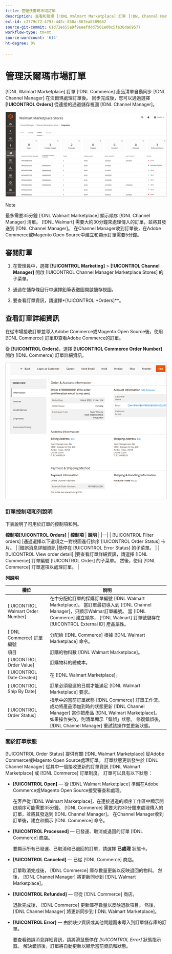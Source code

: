```yaml
---
title: 管理沃爾瑪市場訂單
description: 查看和管理 [!DNL Walmart Marketplace] 訂單 [!DNL Channel Manager] Adobe Commerce和Magento Open Source。
exl-id: c2779c72-4793-445c-858a-867ea8389662
source-git-commit: 61d72e655a9f9eaefddd7561e0bc5fe36da69577
workflow-type: tm+mt
source-wordcount: '614'
ht-degree: 0%

---
```


# 管理沃爾瑪市場訂單

[!DNL Walmart Marketplace] 訂單 [!DNL Commerce] 產品清單自動同步 [!DNL Channel Manager] 在沃爾瑪處理訂單後。 同步完成後，您可以通過選擇 **[!UICONTROL Orders]** 從連接的通道儲存視圖 [!DNL Channel Manager]。

![「渠道經理訂單」視圖用於管理Walmart Marketplace訂單](assets/orders-dashboard-view.png)

>[!NOTE]
>
>最多需要35分鐘 [!DNL Walmart Marketplace] 顯示順序 [!DNL Channel Manager] 清單。 [!DNL Walmart] 需要大約30分鐘來處理傳入的訂單，並將其發送到 [!DNL Channel Manager]。  在Channel Manager收到訂單後，在Adobe Commerce或Magento Open Source中建立和顯示訂單需要5分鐘。

## 審閱訂單

1. 在管理員中，選擇 **[!UICONTROL Marketing]** > **[!UICONTROL Channel Manager]** 開啟 [!UICONTROL Channel Manager Marketplace Stores] 的子菜單。

1. 通過在儲存條目行中選擇鉛筆表徵圖開啟儲存視圖。

1. 要查看訂單資訊，請選擇*[!UICONTROL *Orders]**。

## 查看訂單詳細資訊

在從市場接收訂單並導入Adobe Commerce或Magento Open Source後，使用 [!DNL Commerce] 訂單ID查看Adobe Commerce的訂單。

從 **[!UICONTROL Orders]**，選擇 **[!UICONTROL Commerce Order Number]** 開啟 [!DNL Commerce] 訂單詳細資訊。

![Walmart Marketplace訂單的「商務訂單」詳細資訊視圖](assets/order-detail-with-external-order-id.png)

### 訂單控制項和列說明

下表說明了可用於訂單的控制項和列。

**控制項[!UICONTROL Orders]**
| **控制項**                    | **說明**                                                                                                                                               | |—| | [!UICONTROL Filter orders]     |通過選擇以下選項之一對視圖進行排序 [!UICONTROL Order Status] 卡片。                                                                                        | |錯誤消息詳細資訊 |懸停在 [!UICONTROL Error Status] 的子菜單。                                                                      | | [!UICONTROL View order detail] |要查看訂單詳細資訊，請選擇 [!DNL Commerce] 訂單編號 [!UICONTROL Order] 的子菜單。 然後，使用 [!DNL Commerce] 訂單選項以處理訂單。 |

**列說明**

| 欄位 | 說明 |
|------------------------------------|----------------------------------------------------------------------------------------------------------------------------------------------------------------------------------------------------------------------------------------------------------------------------------------------------------------------------------------------------------------------------------|
| [!UICONTROL  Walmart Order Number] | 在中分配給訂單的採購訂單編號 [!DNL Walmart Marketplace]。 當訂單最初導入到 [!DNL Channel Manager]，只顯示Walmar訂單編號。 當 [!DNL Commerce] 建立順序， [!DNL Walmart] 訂單號儲存在 [!UICONTROL External ID] 產品屬性。 |
| [!DNL Commerce]  訂單編號 | 分配給 [!DNL Commerce]  根據 [!DNL Walmart Marketplace] 命令。 |
| 項目 | 訂購的物料數 [!DNL Walmart Marketplace]。 |
| [!UICONTROL Order Value] | 訂購物料的總成本。 |
| [!UICONTROL Date Created] | 在 [!DNL Walmart Marketplace]。 |
| [!UICONTROL Ship By Date] | 訂單必須發運的日期才能滿足 [!DNL Walmart Marketplace] 要求。 |
| [!UICONTROL Order Status] | 指示中的當前訂單狀態 [!DNL Commerce] 訂單工作流。 成功將產品添加到時的狀態更新 [!DNL Channel Manager] 當你把產品 [!DNL Walmart Marketplace]。 如果操作失敗，則清單顯示「錯誤」狀態。 修復錯誤後， [!DNL Channel Manager] 重試該操作並更新狀態。 |

### 關於訂單狀態

[!UICONTROL Order Status] 提供有關 [!DNL Walmart Marketplace] 從Adobe Commerce或Magento Open Source處理訂單。 訂單狀態更新發生於 [!DNL Channel Manager] 從其中一個接收更新的訂單資訊 [!DNL Walmart Marketplace] 或 [!DNL Commerce] 訂單制度。 訂單可以具有以下狀態：

* **[!UICONTROL Open]** — 從 [!DNL Walmart Marketplace] 準備在Adobe Commerce或Magento Open Source接受審查和處理。

   在客戶從 [!DNL Walmart Marketplace]，在連接通道的順序工作區中顯示開啟順序可能需要35分鐘。 [!DNL Commerce] 需要大約30分鐘來處理傳入的訂單，並將其發送到 [!DNL Channel Manager]。 在Channel Manager收到訂單後，建立和顯示 [!DNL Commerce] 命令。

* **[!UICONTROL Processed]** — 已發運、取消或退回的訂單 [!DNL Commerce] 商店。

   要顯示所有已發運、已取消和已退回的訂單，請選擇 **已處理** 狀態卡。

* **[!UICONTROL Canceled]** — 已從 [!DNL Commerce] 商店。

   訂單取消完成後， [!DNL Commerce] 庫存數量更新以反映退回的物料。 然後， [!DNL Channel Manager] 將更新同步到 [!DNL Walmart Marketplace]。

* **[!UICONTROL Refunded]** — 已從 [!DNL Commerce] 商店。

   退款完成後， [!DNL Commerce] 更新庫存數量以反映退款項目。 然後， [!DNL Channel Manager] 將更新同步到 [!DNL Walmart Marketplace]。

* **[!UICONTROL Error]** — 由於缺少資訊或其他問題而未導入到訂單儲存庫的訂單。

   要查看錯誤消息詳細資訊，請將滑鼠懸停在 *[!UICONTROL Error]* 狀態指示器。 解決錯誤後，訂單將自動更新以顯示當前資訊和狀態。
